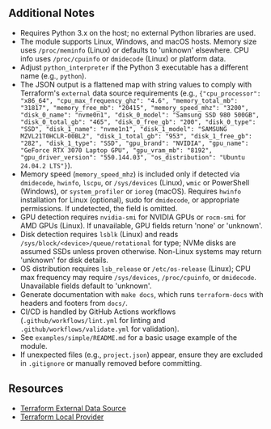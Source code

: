 ## Additional Notes

- Requires Python 3.x on the host; no external Python libraries are used.
- The module supports Linux, Windows, and macOS hosts. Memory size uses `/proc/meminfo` (Linux) or defaults to 'unknown' elsewhere. CPU info uses `/proc/cpuinfo` or `dmidecode` (Linux) or platform data.
- Adjust `python_interpreter` if the Python 3 executable has a different name (e.g., `python`).
- The JSON output is a flattened map with string values to comply with Terraform's `external` data source requirements (e.g., `{"cpu_processor": "x86_64", "cpu_max_frequency_ghz": "4.6", "memory_total_mb": "31817", "memory_free_mb": "20415", "memory_speed_mhz": "3200", "disk_0_name": "nvme0n1", "disk_0_model": "Samsung SSD 980 500GB", "disk_0_total_gb": "465", "disk_0_free_gb": "200", "disk_0_type": "SSD", "disk_1_name": "nvme1n1", "disk_1_model": "SAMSUNG MZVL21T0HCLR-00BL2", "disk_1_total_gb": "953", "disk_1_free_gb": "282", "disk_1_type": "SSD", "gpu_brand": "NVIDIA", "gpu_name": "GeForce RTX 3070 Laptop GPU", "gpu_vram_mb": "8192", "gpu_driver_version": "550.144.03", "os_distribution": "Ubuntu 24.04.2 LTS"}`).
- Memory speed (`memory_speed_mhz`) is included only if detected via `dmidecode`, `hwinfo`, `lscpu`, or `/sys/devices` (Linux), `wmic` or PowerShell (Windows), or `system_profiler` or `ioreg` (macOS). Requires `hwinfo` installation for Linux (optional), sudo for `dmidecode`, or appropriate permissions. If undetected, the field is omitted.
- GPU detection requires `nvidia-smi` for NVIDIA GPUs or `rocm-smi` for AMD GPUs (Linux). If unavailable, GPU fields return 'none' or 'unknown'.
- Disk detection requires `lsblk` (Linux) and reads `/sys/block/<device>/queue/rotational` for type; NVMe disks are assumed SSDs unless proven otherwise. Non-Linux systems may return 'unknown' for disk details.
- OS distribution requires `lsb_release` or `/etc/os-release` (Linux); CPU max frequency may require `/sys/devices`, `/proc/cpuinfo`, or `dmidecode`. Unavailable fields default to 'unknown'.
- Generate documentation with `make docs`, which runs `terraform-docs` with headers and footers from `docs/`.
- CI/CD is handled by GitHub Actions workflows (`.github/workflows/lint.yml` for linting and `.github/workflows/validate.yml` for validation).
- See `examples/simple/README.md` for a basic usage example of the module.
- If unexpected files (e.g., `project.json`) appear, ensure they are excluded in `.gitignore` or manually removed before committing.

## Resources
- [Terraform External Data Source](https://registry.terraform.io/providers/hashicorp/external/latest/docs/data-sources/external)
- [Terraform Local Provider](https://registry.terraform.io/providers/hashicorp/local/latest/docs)
